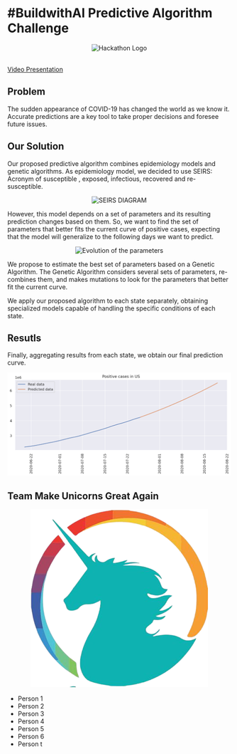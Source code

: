 # #BuildwithAI Predictive Algorithm Challenge

<p style="text-align: center;">
  <img src="https://hackmakers-35566.web.app/images/Logo_black.png"
       alt="Hackathon Logo" />
</p>

<br>
<a href="https://www.youtube.com/watch?v=ujBxDDCPDtE">Video Presentation</a>
<br>

## Problem

The sudden appearance of COVID-19 has changed the world as we know it. Accurate predictions are a key tool to take proper decisions and foresee future issues.

## Our Solution

Our proposed predictive algorithm combines epidemiology models and genetic algorithms. As epidemiology model, we decided to use SEIRS: Acronym of susceptible , exposed, infectious, recovered and re-susceptible.

<p style="text-align: center;">
  <img src="https://raw.githubusercontent.com/ryansmcgee/seirsplus/master/images/SEIRS_diagram.png"
       alt="SEIRS DIAGRAM"/>
</p>

However, this model depends on a set of parameters and its resulting prediction changes based on them. So, we want to find the set of parameters that better fits the current curve of positive cases, expecting that the model will generalize to the following days we want to predict.

<p style="text-align: center;">
  <img src="parameters.gif"
       alt="Evolution of the parameters" />
</p>

We propose to estimate the best set of parameters based on a Genetic Algorithm. The Genetic Algorithm considers several sets of parameters, re-combines them, and makes mutations to look for the parameters that better fit the current curve.

We apply our proposed algorithm to each state separately, obtaining specialized models capable of handling the specific conditions of each state.

## Resutls

Finally, aggregating results from each state, we obtain our final prediction curve.

![Results](results.png)


## Team Make Unicorns Great Again

<p style="text-align:center; ">
<img src="teamlogo.png"
     alt="Logo of the team"
     style="weight: 50%; height: auto;" />
</p>

* Person 1
* Person 2
* Person 3
* Person 4
* Person 5
* Person 6
* Person t

<style>

  a:hover, a:visited{
    text-decoration: none;
  }
</style>
